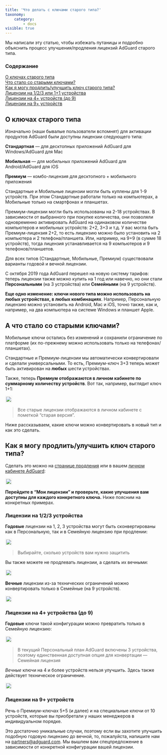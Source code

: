 ```yaml
---
title: 'Что делать с ключами старого типа?'
taxonomy:
    category:
        - docs
visible: true
---
```


Мы написали эту статью, чтобы избежать путаницы и подробно объяснить процесс улучшения/продления лицензий AdGuard старого типа.

### Содержание

[О ключах старого типа](#about)<br>
[Что стало со старыми ключами?](#what-happened)<br>
[Как я могу продлить/улучшить ключ старого типа?](#switch)<br>
	[Лицензии на 1/2/3 или 1+1 устройства](#1-2-3)<br>
  [Лицензии на 4+ устройств (до 9)](#4-9)<br>
  [Лицензии на 9+ устройств](#9-and-more)<br>



<a name="about"></a>
## О ключах старого типа
Изначально (наши бывалые пользователи вспомнят) для активации продуктов AdGuard были доступны лицензии следующего типа:  

**Стандартная** — для десктопных приложений AdGuard для Windows/AdGuard для Mac

**Мобильная** — для мобильных приложений AdGuard для Android/AdGuard для iOS

**Премиум** — комбо-лицензия для десктопного + мобильного приложения

Стандартные и Мобильные лицензии могли быть куплены для 1-9 устройств.
При этом Стандартные работали только на компьютерах, а Мобильные только на смартфонах и планшетах.

Премиум-лицензии могли быть использованы на 2-18 устройствах. В зависимости от выбранного при покупке количества, они позволяли одновременно активировать AdGuard на одинаковом количестве компьютеров и мобильных устройств: 2+2, 3+3 и т.д.
У вас могла быть Премиум-лицензия 2+2, то есть лицензию можно было установить на 2 компьютера и 2 телефона/планшета. Или, например, на 9+9 (в сумме 18 устройств), тогда лицензия устанавливается на 9 компьютеров и 9 телефонов/планшетов.  

Для всех типов (Стандартные, Мобильные, Премиум) существовали варианты годовой и вечной лицензии.

С октября 2019 года AdGuard перешел на новую систему тарифов: теперь лицензии также можно купить на 1 год или навечно, но они стали **Персональными** (на 3 устройства) или **Семейными** (на 9 устройств). 

**Еще одно изменение: ключи нового типа можно использовать на любых устройствах, в любых комбинациях**. Например, Персональную лицензию можно установить на Android, Мас и iOS, точно также, как и, например, на два компьютера на системе Windows и планшет Apple.


<a name="what-happened"></a>
## А что стало со старыми ключами?

Мобильные ключи остались без изменений и сохранили ограничение по платформе (их по-прежнему можно использовать только на телефонах/планшетах).

Стандартные и Премиум-лицензии мы автоматически конвертировали и сделали универсальными. 
То есть, Премиум-ключ 3+3 теперь может быть активирован на **любых** шести устройствах. 

Также, теперь **Премиум отображаются в личном кабинете по суммарному количеству устройств**. Вот так, например, выглядит ключ 1+1:

<img src="https://cdn.adguard.com/public/Adguard/kb/newscreenshots/En/General/legacy-licenses/1.outdatedlicenses_ru.png?" style="border: 1px solid #efefef; max-width: 600px; padding: 2px;">

>Все старые лицензии отображаются в личном кабинете с пометкой “старая версия”. 

Ниже рассказываем, какие ключи можно конвертировать в новый тип и как это сделать.

<a name="switch"></a>
## Как я могу продлить/улучшить ключ старого типа?

Сделать это можно на [странице продления](https://adguard.com/renew.html) или в вашем [личном кабинете AdGuard](https://my.adguard.com/main.html):

<img src="https://cdn.adguard.com/public/Adguard/kb/newscreenshots/En/General/legacy-licenses/2.switch_ru.png?" style="border: 1px solid #efefef; max-width: 600px; padding: 2px;">

**Перейдите в “Мои лицензии” и проверьте, какие улучшения вам доступны для каждого конкретного ключа.**
Ниже поясним на конкретных примерах.


<a name="1-2-3"></a>
### Лицензии на 1/2/3 устройства

**Годовые** лицензии на 1, 2, 3 устройства могут быть сконвертированы как в Персональную, так и в Семейную лицензию при продлении:

<img src="https://cdn.adguard.com/public/Adguard/kb/newscreenshots/En/General/legacy-licenses/3.yearly_ru.png?" style="border: 1px solid #efefef; max-width: 600px; padding: 2px;">

>Выбирайте, сколько устройств вам нужно защитить

Вы также можете не продлевать лицензии, а сделать их вечными:

<img src="https://cdn.adguard.com/public/Adguard/kb/newscreenshots/En/General/legacy-licenses/4.lifetime_ru.png?" style="border: 1px solid #efefef; max-width: 600px; padding: 2px;">

**Вечные** лицензии из-за технических ограничений можно конвертировать только в Семейные (на 9 устройств). 

<img src="https://cdn.adguard.com/public/Adguard/kb/newscreenshots/En/General/legacy-licenses/5.lifetimeupgrade_ru.png?" style="border: 1px solid #efefef; max-width: 600px; padding: 2px;">

<a name="4-9"></a>
### Лицензии на 4+ устройства (до 9)

**Годовые** ключи такой конфигурации можно превратить только в Семейную лицензию: 

<img src="https://cdn.adguard.com/public/Adguard/kb/newscreenshots/En/General/legacy-licenses/6.yearly4+devices_ru.png?" style="border: 1px solid #efefef; max-width: 600px; padding: 2px;">

>В текущий Персональный план AdGuard включены 3 устройства, поэтому единственная доступная опция для конвертации — Семейная лицензия

*Вечные* ключи на 4 и более устройств нельзя улучшить. Здесь также действует техническое ограничение.

<img src="https://cdn.adguard.com/public/Adguard/kb/newscreenshots/En/General/legacy-licenses/7.lifetime4+devices_ru.png?" style="border: 1px solid #efefef; max-width: 600px; padding: 2px;">

<a name="9-and-more"></a>
### Лицензии на 9+ устройств

Речь о Премиум-ключах 5+5 (и далее) и на специальные ключи от 10 устройств, которые вы приобретали у наших менеджеров в индивидуальном порядке. 

Это достаточно уникальные случаи, поэтому если вы захотите улучшить подобную годовую лицензию до вечной, то, пожалуйста, напишите нам на partners@adguard.com. Мы вышлем вам спецпредложение в зависимости от конкретной конфигурации вашей лицензии.

